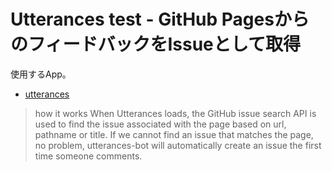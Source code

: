 # Utterances test - GitHub PagesからのフィードバックをIssueとして取得

使用するApp。

- [utterances](https://utteranc.es/)

> how it works
> When Utterances loads, the GitHub issue search API is used to find the issue associated with the page based on url, pathname or title. If we cannot find an issue that matches the page, no problem, utterances-bot will automatically create an issue the first time someone comments.
